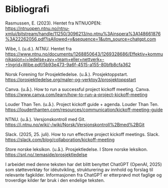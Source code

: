 # Bibliografi

Rasmussen, E. (2023). Hentet fra NTNUOPEN: https://ntnuopen.ntnu.no/ntnu-xmlui/bitstream/handle/11250/3096213/no.ntnu%3Ainspera%3A148661876%3A22262056.pdf?isAllowed=y&sequence=1&utm_source=chatgpt.com

Wibe, I. (u.d.).  _NTNU_. Hentet fra https://www.ntnu.no/documents/1268850643/1269328686/Effektiv+kommunikasjon+i+ledelse+av++team+eller+nettverk+-+Ingrid+Wibe.pdf/5b93e473-9a6f-4515-a155-80bfb8cfa362

Norsk Forening for Prosjektledelse. (u.å.). Prosjektoppstart.
https://prosjektledelse.org/maler-og-verktoy3/prosjektoppstart

Canva. (u.å.). How to run a successful project kickoff meeting. Canva.
https://www.canva.com/learn/how-to-run-a-project-kickoff-meeting

Louder Than Ten. (u.å.). Project kickoff guide + agenda. Louder Than Ten.
https://louderthanten.com/resources/communication/kickoff-meeting-guide

NTNU. (u.å.). Versjonskontroll med Git.
https://i.ntnu.no/wiki/-/wiki/Norsk/Versjonskontroll%2Bmed%2BGit

Slack. (2025, 25. juli). How to run effective project kickoff meetings. Slack.
https://slack.com/blog/collaboration/kickoff-meeting

Store norske leksikon. (u.å.). Prosjektledelse. I Store norske leksikon.
https://snl.no/.temaside/prosjektledelse

I arbeidet med denne teksten har det blitt benyttet ChatGPT (OpenAI, 2025) som støtteverktøy for idéutvikling, strukturering av innhold og forslag til relevante fagkilder. Informasjonen fra ChatGPT er etterprøvd mot faglige og troverdige kilder før bruk i den endelige teksten.
